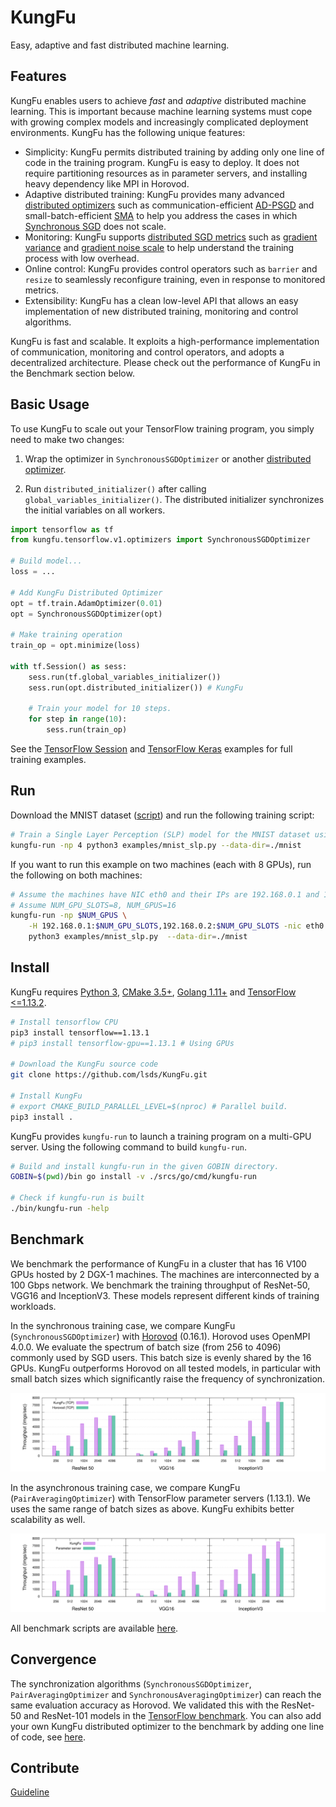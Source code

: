 # KungFu

Easy, adaptive and fast distributed machine learning.

## Features

KungFu enables users to achieve *fast* and *adaptive* distributed machine learning. This is important because machine learning systems must cope with growing complex models and increasingly complicated deployment environments. KungFu has the following unique features:

* Simplicity: KungFu permits distributed training by adding only one line of code in the training program. KungFu is easy to deploy. It does not require partitioning resources as in parameter servers, and
installing heavy dependency like MPI in Horovod.
* Adaptive distributed training: KungFu provides many advanced [distributed optimizers](srcs/python/kungfu/optimizers/__init__.py) such as
communication-efficient [AD-PSGD](https://arxiv.org/abs/1710.06952) and small-batch-efficient [SMA](http://www.vldb.org/pvldb/vol12/p1399-koliousis.pdf) to help you address the cases in which [Synchronous SGD](https://papers.nips.cc/paper/4687-large-scale-distributed-deep-networks.pdf) does not scale.
* Monitoring: KungFu supports [distributed SGD metrics](srcs/python/kungfu/optimizers/sync_sgd.py) such as [gradient variance](https://en.wikipedia.org/wiki/Variance) and [gradient noise scale](https://openai.com/blog/science-of-ai/) to help understand the training process with low overhead.
* Online control: KungFu provides control operators such as ``barrier`` and ``resize`` to seamlessly reconfigure training, even in response to monitored metrics.
* Extensibility: KungFu has a clean low-level API that allows an easy implementation of new distributed training, monitoring and control algorithms.

KungFu is fast and scalable. It exploits a high-performance implementation of communication, monitoring
and control operators, and adopts a decentralized architecture. Please check out the performance of KungFu in the Benchmark section below.

## Basic Usage

To use KungFu to scale out your TensorFlow training program, you simply need to make two changes:

1. Wrap the optimizer in ``SynchronousSGDOptimizer`` or another [distributed optimizer](srcs/python/kungfu/optimizers/__init__.py).

2. Run ``distributed_initializer()`` after calling ``global_variables_initializer()``.
    The distributed initializer synchronizes the initial variables on all workers.

```python
import tensorflow as tf
from kungfu.tensorflow.v1.optimizers import SynchronousSGDOptimizer

# Build model...
loss = ...

# Add KungFu Distributed Optimizer
opt = tf.train.AdamOptimizer(0.01)
opt = SynchronousSGDOptimizer(opt)

# Make training operation
train_op = opt.minimize(loss)

with tf.Session() as sess:
    sess.run(tf.global_variables_initializer())
    sess.run(opt.distributed_initializer()) # KungFu

    # Train your model for 10 steps.
    for step in range(10):
        sess.run(train_op)
```

See the [TensorFlow Session](examples/mnist_slp.py) and [TensorFlow Keras](examples/mnist_keras.py) examples for full training examples.

## Run

Download the MNIST dataset ([script](scripts/download-mnist.sh)) and run the following training script:

```bash
# Train a Single Layer Perception (SLP) model for the MNIST dataset using 4 CPUs for 10 data epochs.
kungfu-run -np 4 python3 examples/mnist_slp.py --data-dir=./mnist
```

If you want to run this example on two machines (each with 8 GPUs), run the following on both machines:

```bash
# Assume the machines have NIC eth0 and their IPs are 192.168.0.1 and 192.168.0.2.
# Assume NUM_GPU_SLOTS=8, NUM_GPUS=16
kungfu-run -np $NUM_GPUS \
    -H 192.168.0.1:$NUM_GPU_SLOTS,192.168.0.2:$NUM_GPU_SLOTS -nic eth0 \
    python3 examples/mnist_slp.py  --data-dir=./mnist
```

## Install

KungFu requires [Python 3](https://www.python.org/downloads/), [CMake 3.5+](https://cmake.org/install/), [Golang 1.11+](https://golang.org/dl/) and [TensorFlow <=1.13.2](https://www.tensorflow.org/install/pip#older-versions-of-tensorflow).

```bash
# Install tensorflow CPU
pip3 install tensorflow==1.13.1
# pip3 install tensorflow-gpu==1.13.1 # Using GPUs

# Download the KungFu source code
git clone https://github.com/lsds/KungFu.git

# Install KungFu
# export CMAKE_BUILD_PARALLEL_LEVEL=$(nproc) # Parallel build.
pip3 install .
```

KungFu provides ``kungfu-run`` to launch a training program on a multi-GPU server. Using the following command to build ``kungfu-run``.

```bash
# Build and install kungfu-run in the given GOBIN directory.
GOBIN=$(pwd)/bin go install -v ./srcs/go/cmd/kungfu-run

# Check if kungfu-run is built
./bin/kungfu-run -help
```

## Benchmark

We benchmark the performance of KungFu in a cluster that has 16 V100 GPUs hosted by 2 DGX-1 machines.
The machines are interconnected by a 100 Gbps network. We benchmark the training throughput of ResNet-50, VGG16 and InceptionV3. These models represent different kinds of training workloads.

In the synchronous training case, we compare KungFu (``SynchronousSGDOptimizer``) with [Horovod](https://github.com/horovod/horovod) (0.16.1). Horovod uses OpenMPI 4.0.0. We evaluate the spectrum of batch size (from 256 to 4096) commonly used by SGD users.
This batch size is evenly shared by the 16 GPUs.
KungFu outperforms Horovod on all tested models, in particular with small batch sizes which significantly raise the
frequency of synchronization.

![sync](benchmarks/system/result/sync-scalability.svg)

In the asynchronous training case, we compare KungFu (``PairAveragingOptimizer``) with TensorFlow parameter servers (1.13.1). We uses the same range of batch sizes as above. KungFu exhibits better scalability as well.

![async](benchmarks/system/result/async-scalability.svg)

All benchmark scripts are available [here](benchmarks/system/).

## Convergence

The synchronization algorithms (``SynchronousSGDOptimizer``, ``PairAveragingOptimizer`` and ``SynchronousAveragingOptimizer``)
can reach the same evaluation accuracy as Horovod. We validated this with the ResNet-50 and ResNet-101 models in the [TensorFlow benchmark](https://github.com/luomai/benchmarks/tree/cnn_tf_v1.12_compatible_kungfu).
You can also add your own KungFu distributed optimizer to the benchmark by adding one line of code, see [here](https://github.com/luomai/benchmarks/blob/1eb102a81cdcd42cdbea56d2d19f36a8018e9f80/scripts/tf_cnn_benchmarks/benchmark_cnn.py#L1197).

## Contribute

[Guideline](CONTRIBUTING.md)
